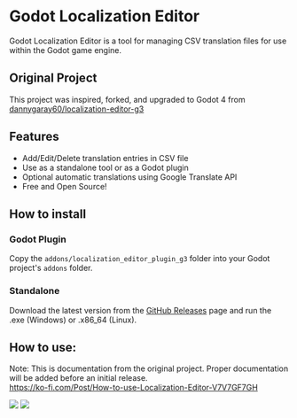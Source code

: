 # Godot Localization Editor
Godot Localization Editor is a tool for managing CSV translation files for use within the Godot game engine.

## Original Project
This project was inspired, forked, and upgraded to Godot 4 from [dannygaray60/localization-editor-g3](https://github.com/dannygaray60/localization-editor-g3)

## Features
- Add/Edit/Delete translation entries in CSV file
- Use as a standalone tool or as a Godot plugin
- Optional automatic translations using Google Translate API
- Free and Open Source!

## How to install

### Godot Plugin
Copy the `addons/localization_editor_plugin_g3` folder into your Godot project's `addons` folder.

### Standalone
Download the latest version from the [GitHub Releases](https://github.com/EthanGrahn/godot-localization-editor/releases) page and run the .exe (Windows) or .x86_64 (Linux).

## How to use:
Note: This is documentation from the original project. Proper documentation will be added before an initial release.\
https://ko-fi.com/Post/How-to-use-Localization-Editor-V7V7GF7GH

![](https://raw.githubusercontent.com/dannygaray60/localization-editor-g3/main/static/resume_a.jpg)
![](https://raw.githubusercontent.com/dannygaray60/localization-editor-g3/main/static/resume_b.jpg)
